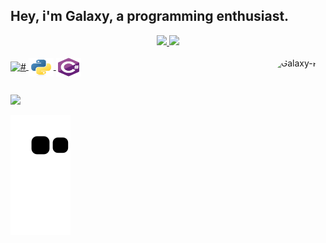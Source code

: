 ## Hey, i'm Galaxy, a programming enthusiast.
<div align="center">
  <a href="https://github.com/ygalaxy">
  <img height="180em" src="https://github-readme-stats.vercel.app/api?username=ygalaxy&show_icons=true&theme=dracula&include_all_commits=true&count_private=true"/>
  <img height="180em" src="https://github-readme-stats.vercel.app/api/top-langs/?username=ygalaxy&layout=compact&langs_count=7&theme=dracula"/>
</div>
<div style="display: inline_block"><br>

  <img align="center" alt="#" height="30" width="40" src="https://cdn.jsdelivr.net/gh/devicons/devicon/icons/c/c-original.svg">
  <img align="center" alt="#" height="30" width="40" src="https://raw.githubusercontent.com/devicons/devicon/master/icons/python/python-original.svg">
  <img align="center" alt="#" height="30" width="40" src="https://raw.githubusercontent.com/devicons/devicon/master/icons/csharp/csharp-original.svg">
  <img align="right" alt="Galaxy-Pic" height="150" style="border-radius:50px;" src="https://cdn.discordapp.com/avatars/757478981493719080/26d90653badbe81ce580ad5d40b20591.png?size=2048">
</div>
  
  ##
 
<div> 

  <a href = "mailto:davimachadocruz@gmail.com"><img src="https://img.shields.io/badge/-Gmail-%23333?style=for-the-badge&logo=gmail&logoColor=white" target="_blank"></a>
 
  ![Snake animation](https://github.com/rafaballerini/rafaballerini/blob/output/github-contribution-grid-snake.svg)
 
</div>
